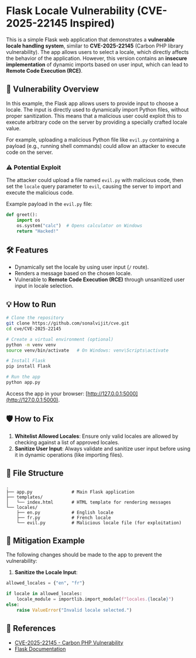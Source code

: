 # Flask Locale Vulnerability (CVE-2025-22145 Inspired)

This is a simple Flask web application that demonstrates a **vulnerable locale handling system**, similar to **CVE-2025-22145** (Carbon PHP library vulnerability). The app allows users to select a locale, which directly affects the behavior of the application. However, this version contains an **insecure implementation** of dynamic imports based on user input, which can lead to **Remote Code Execution (RCE)**.

## 🚨 Vulnerability Overview

In this example, the Flask app allows users to provide input to choose a locale. The input is directly used to dynamically import Python files, without proper sanitization. This means that a malicious user could exploit this to execute arbitrary code on the server by providing a specially crafted locale value.

For example, uploading a malicious Python file like `evil.py` containing a payload (e.g., running shell commands) could allow an attacker to execute code on the server.

### ⚠️ Potential Exploit

The attacker could upload a file named `evil.py` with malicious code, then set the `locale` query parameter to `evil`, causing the server to import and execute the malicious code.

Example payload in the `evil.py` file:
```python
def greet():
    import os
    os.system("calc")  # Opens calculator on Windows
    return "Hacked!"
```

## 🛠 Features

- Dynamically set the locale by using user input (`/` route).
- Renders a message based on the chosen locale.
- Vulnerable to **Remote Code Execution (RCE)** through unsanitized user input in locale selection.

## 💡 How to Run

```bash
# Clone the repository
git clone https://github.com/sonalvijit/cve.git
cd cve/CVE-2025-22145

# Create a virtual environment (optional)
python -m venv venv
source venv/bin/activate   # On Windows: venv\Scripts\activate

# Install Flask
pip install Flask

# Run the app
python app.py
```

Access the app in your browser: [http://127.0.0.1:5000](http://127.0.0.1:5000).

## 🛡️ How to Fix

1. **Whitelist Allowed Locales**: Ensure only valid locales are allowed by checking against a list of approved locales.
2. **Sanitize User Input**: Always validate and sanitize user input before using it in dynamic operations (like importing files).

## 📁 File Structure

```
.
├── app.py               # Main Flask application
├── templates/
│   └── index.html       # HTML template for rendering messages
└── locales/
    ├── en.py            # English locale
    ├── fr.py            # French locale
    └── evil.py          # Malicious locale file (for exploitation)
```

## 🔐 Mitigation Example

The following changes should be made to the app to prevent the vulnerability:

1. **Sanitize the Locale Input**:

```python
allowed_locales = {"en", "fr"}

if locale in allowed_locales:
    locale_module = importlib.import_module(f"locales.{locale}")
else:
    raise ValueError("Invalid locale selected.")
```

## 📜 References

- [CVE-2025-22145 - Carbon PHP Vulnerability](https://nvd.nist.gov/vuln/detail/CVE-2025-22145)
- [Flask Documentation](https://flask.palletsprojects.com/)